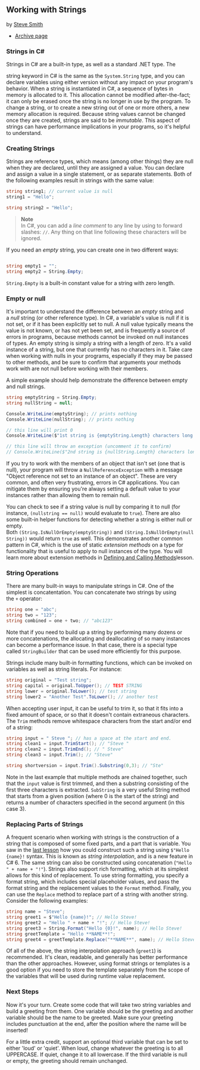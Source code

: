 ## Working with Strings

by [Steve Smith](https://web.archive.org/web/20170719075915/http://deviq.com/me/steve-smith)
+ [Archive page](https://web.archive.org/web/20170719075915/http://www.microsoft.com/net/tutorials/csharp/getting-started/strings)

### Strings in C#


Strings in C# are a built-in type, as well as a standard .NET type. The 

string keyword in C# is the same as the `System.String` type, and you can declare variables using either version without any impact on your program's behavior. When a string is instantiated in C#, a sequence of bytes in memory is allocated to it. This allocation cannot be modified after-the-fact; it can only be erased once the string is no longer in use by the program. To change a string, or to create a new string out of one or more others, a new memory allocation is required. Because string values cannot be changed once they are created, strings are said to be _immutable_. This aspect of strings can have performance implications in your programs, so it's helpful to understand.

### Creating Strings

Strings are reference types, which means (among other things) they are null when they are declared, until they are assigned a value. You can declare and assign a value in a single statement, or as separate statements. Both of the following examples result in strings with the same value:

```csharp
string string1; // current value is null
string1 = "Hello";

string string2 = "Hello";
```

> **Note**   
In C#, you can add a _line comment_ to any line by using to forward slashes: `//`. Any thing on that line following these characters will be ignored.

If you need an _empty_ string, you can create one in two different ways:

```csharp

string empty1 = "";
string empty2 = String.Empty;
```

`String.Empty` is a built-in constant value for a string with zero length.

### Empty or null

It's important to understand the difference between an _empty_ string and a _null_ string (or other reference type). In C#, a variable's value is null if it is not set, or if it has been explicitly set to null. A null value typically means the value is not known, or has not yet been set, and is frequently a source of errors in programs, because methods cannot be invoked on null instances of types. An empty string is simply a string with a length of zero. It's a valid instance of a string, but one that currently has no characters in it. Take care when working with nulls in your programs, especially if they may be passed to other methods, and be sure to confirm that arguments your methods work with are not null before working with their members.

A simple example should help demonstrate the difference between empty and null strings.

```csharp
string emptyString = String.Empty;
string nullString = null;

Console.WriteLine(emptyString); // prints nothing
Console.WriteLine(nullString); // prints nothing

// this line will print 0
Console.WriteLine($"1st string is {emptyString.Length} characters long.");

// this line will throw an exception (uncomment it to confirm)
// Console.WriteLine($"2nd string is {nullString.Length} characters long.");
```

If you try to work with the members of an object that isn't set (one that is null), your program will throw a `NullReferenceException` with a message "Object reference not set to an instance of an object". These are very common, and often very frustrating, errors in C# applications. You can mitigate them by ensuring you're always setting a default value to your instances rather than allowing them to remain null.

You can check to see if a string value is null by comparing it to null (for instance, `(nullstring == null)` would evaluate to `true`). There are also some built-in helper functions for detecting whether a string is either null or empty. Both `(String.IsNullOrEmpty(emptyString))` and `(String.IsNullOrEmpty(nullString))` would return `true` as well. This demonstrates another common pattern in C#, which is the use of static _extension methods_ on a type for functionality that is useful to apply to null instances of the type. You will learn more about extension methods in [Defining and Calling Methods](https://web.archive.org/web/20170719075915/http://www.microsoft.com/net/tutorials/csharp/getting-started/methods)lesson.

### String Operations

There are many built-in ways to manipulate strings in C#. One of the simplest is concatentation. You can concatenate two strings by using the `+` operator:

```csharp
string one = "abc";
string two = "123";
string combined = one + two; // "abc123"
```
Note that if you need to build up a string by performing many dozens or more concatenations, the allocating and deallocating of so many instances can become a performance issue. In that case, there is a special type called `StringBuilder` that can be used more efficiently for this purpose.

Strings include many built-in formatting functions, which can be invoked on variables as well as string literals. For instance:

```csharp
string original = "Test string";
string capital = original.ToUpper(); // TEST STRING
string lower = original.ToLower(); // test string
string lower2 = "Another Test".ToLower(); // another test
```

When accepting user input, it can be useful to trim it, so that it fits into a fixed amount of space, or so that it doesn't contain extraneous characters. The `Trim` methods remove whitespace characters from the start and/or end of a string:

```csharp
string input = " Steve "; // has a space at the start and end.
string clean1 = input.TrimStart(); // "Steve "
string clean2 = input.TrimEnd(); // " Steve"
string clean3 = input.Trim(); // "Steve"

string shortversion = input.Trim().Substring(0,3); // "Ste"
```
Note in the last example that multiple methods are chained together, such that the `input` value is first trimmed, and then a substring consisting of the first three characters is extracted. `SubString` is a very useful String method that starts from a given position (where 0 is the start of the string) and returns a number of characters specified in the second argument (in this case 3).

### Replacing Parts of Strings

A frequent scenario when working with strings is the construction of a string that is composed of some fixed parts, and a part that is variable. You saw in the [last lesson](https://web.archive.org/web/20170719075915/http://www.microsoft.com/net/tutorials/csharp/getting-started/types-variables) how you could construct such a string using `$"Hello {name}!` syntax. This is known as _string interpolation_, and is a new feature in C# 6. The same string can also be constructed using concatenation (`"Hello " + name + "!"`). Strings also support rich formatting, which at its simplest allows for this kind of replacement. To use string formatting, you specify a format string, which includes special placeholder values, and pass the format string and the replacement values to the `Format` method. Finally, you can use the `Replace` method to replace part of a string with another string. Consider the following examples:

```csharp
string name = "Steve";
string greet1 = $"Hello {name}!"; // Hello Steve!
string greet2 = "Hello " + name + "!"; // Hello Steve!
string greet3 = String.Format("Hello {0}!", name); // Hello Steve!
string greetTemplate = "Hello **NAME**!";
string greet4 = greetTemplate.Replace("**NAME**", name); // Hello Steve!
```

Of all of the above, the string interpolation approach (`greet1`) is recommended. It's clean, readable, and generally has better performance than the other approaches. However, using format strings or templates is a good option if you need to store the template separately from the scope of the variables that will be used during runtime value replacement.

### Next Steps


Now it's your turn. Create some code that will take two string variables and build a greeting from them. One variable should be the greeting and another variable should be the name to be greeted. Make sure your greeting includes punctuation at the end, after the position where the name will be inserted!

For a little extra credit, support an optional third variable that can be set to either 'loud' or 'quiet'. When loud, change whatever the greeting is to all UPPERCASE. If quiet, change it to all lowercase. If the third variable is null or empty, the greeting should remain unchanged.